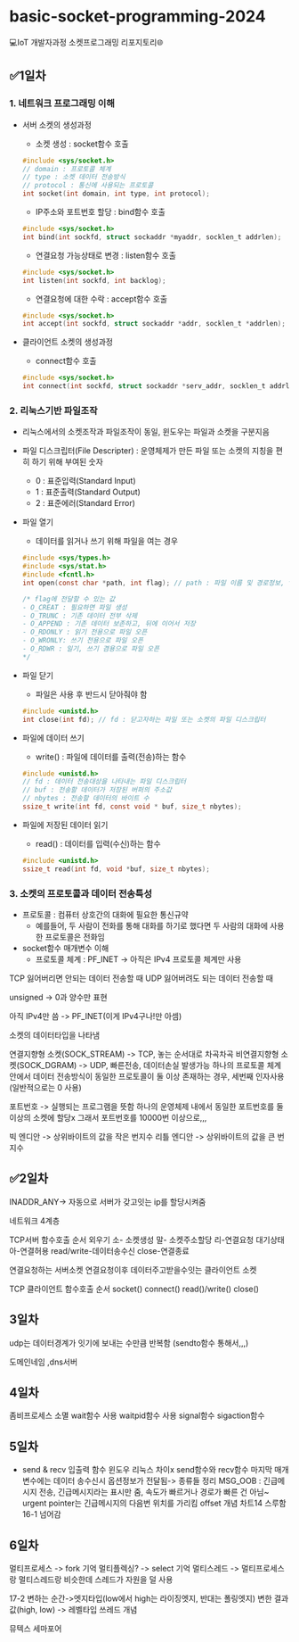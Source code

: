 # basic-socket-programming-2024
:computer:IoT 개발자과정 소켓프로그래밍 리포지토리:globe_with_meridians:

## :white_check_mark:1일차
### 1. 네트워크 프로그래밍 이해
- 서버 소켓의 생성과정
    - 소켓 생성 : socket함수 호출

    ```c
    #include <sys/socket.h>
    // domain : 프로토콜 체계
    // type : 소켓 데이터 전송방식
    // protocol : 통신에 사용되는 프로토콜
    int socket(int domain, int type, int protocol);
    ```
    - IP주소와 포트번호 할당 : bind함수 호출
    
    ```c
    #include <sys/socket.h>
    int bind(int sockfd, struct sockaddr *myaddr, socklen_t addrlen);
    ```
    - 연결요청 가능상태로 변경 : listen함수 호출

    ```c
    #include <sys/socket.h>
    int listen(int sockfd, int backlog);
    ```
    - 연결요청에 대한 수락 : accept함수 호출

    ```c
    #include <sys/socket.h>
    int accept(int sockfd, struct sockaddr *addr, socklen_t *addrlen);
    ```
- 클라이언트 소켓의 생성과정
    - connect함수 호출

    ```c
    #include <sys/socket.h>
    int connect(int sockfd, struct sockaddr *serv_addr, socklen_t addrlen);
    ```

### 2. 리눅스기반 파일조작
- 리눅스에서의 소켓조작과 파일조작이 동일, 윈도우는 파일과 소켓을 구분지음
- 파일 디스크립터(File Descripter) : 운영체제가 만든 파일 또는 소켓의 지칭을 편히 하기 위해 부여된 숫자
    - 0 : 표준입력(Standard Input)
    - 1 : 표준출력(Standard Output)
    - 2 : 표준에러(Standard Error)
- 파일 열기
    - 데이터를 읽거나 쓰기 위해 파일을 여는 경우

    ```c
    #include <sys/types.h>
    #include <sys/stat.h>
    #include <fcntl.h>
    int open(const char *path, int flag); // path : 파일 이름 및 경로정보, flag : 파일 오픈모드 정보

    /* flag에 전달할 수 있는 값
    - O_CREAT : 필요하면 파일 생성
    - O_TRUNC : 기존 데이터 전부 삭제
    - O_APPEND : 기존 데이터 보존하고, 뒤에 이어서 저장
    - O_RDONLY : 읽기 전용으로 파일 오픈
    - O_WRONLY: 쓰기 전용으로 파일 오픈
    - O_RDWR : 일기, 쓰기 겸용으로 파일 오픈
    */
    ```
- 파일 닫기
    - 파일은 사용 후 반드시 닫아줘야 함
    
    ```c
    #include <unistd.h>
    int close(int fd); // fd : 닫고자하는 파일 또는 소켓의 파일 디스크립터
    ```
- 파일에 데이터 쓰기
    - write() : 파일에 데이터를 출력(전송)하는 함수
    
    ```c
    #include <unistd.h>    
    // fd : 데이터 전송대상을 나타내는 파일 디스크립터
    // buf : 전송할 데이터가 저장된 버퍼의 주소값
    // nbytes : 전송할 데이터의 바이트 수
    ssize_t write(int fd, const void * buf, size_t nbytes);
    ```
- 파일에 저장된 데이터 읽기
    - read() : 데이터를 입력(수신)하는 함수
    
    ```c
    #include <unistd.h>
    ssize_t read(int fd, void *buf, size_t nbytes);
    ```

### 3. 소켓의 프로토콜과 데이터 전송특성
- 프로토콜 : 컴퓨터 상호간의 대화에 필요한 통신규약
    - 예를들어, 두 사람이 전화를 통해 대화를 하기로 했다면 두 사람의 대화에 사용한 프로토콜은 전화임
- socket함수 매개변수 이해
    - 프로토콜 체계 : PF_INET -> 아직은 IPv4 프로토콜 체계만 사용


TCP 잃어버리면 안되는 데이터 전송할 때
UDP 잃어버려도 되는 데이터 전송할 때

unsigned -> 0과 양수만 표현

아직 IPv4만 씀 -> PF_INET(이게 IPv4구나!만 아셈)

소켓의 데이터타입을 나타냄

연결지향형 소켓(SOCK_STREAM) -> TCP, 놓는 순서대로 차곡차곡
비연결지향형 소켓(SOCK_DGRAM) -> UDP, 빠른전송, 데이터손실 발생가능
하나의 프로토콜 체계 안에서 데이터 전송방식이 동일한 프로토콜이 둘 이상 존재하는 경우, 세번째 인자사용(일반적으로는 0 사용)

포트번호 -> 실행되는 프로그램을 뜻함
하나의 운영체제 내에서 동일한 포트번호를 둘 이상의 소켓에 할당x
그래서 포트번호를 10000번 이상으로,,,

빅 엔디안 -> 상위바이트의 값을 작은 번지수
리틀 엔디안 -> 상위바이트의 값을 큰 번지수

## :white_check_mark:2일차
INADDR_ANY-> 자동으로 서버가 갖고잇는 ip를 할당시켜줌

네트워크 4계층

TCP서버 함수호출 순서 외우기
소- 소켓생성
말- 소켓주소할당
리-연결요청 대기상태
아-연결허용
read/write-데이터송수신
close-연결종료

연결요청하는 서버소켓
연결요청이후 데이터주고받을수잇는 클라이언트 소켓

TCP 클라이언트 함수호출 순서
socket()
connect()
read()/write()
close()

## 3일차
udp는 데이터경계가 잇기에 보내는 수만큼 반복함 (sendto함수 통해서,,,)

도메인네임 ,dns서버

## 4일차
좀비프로세스 소멸
wait함수 사용
waitpid함수 사용
    signal함수
    sigaction함수

## 5일차
- send & recv 입출력 함수
윈도우 리눅스 차이x
send함수와 recv함수 마지막 매개변수에는 데이터 송수신시 옵션정보가 전달됨-> 종류들 정리
MSG_OOB : 긴급메시지 전송, 긴급메시지라는 표시만 줌, 속도가 빠르거나 경로가 빠른 건 아님~
urgent pointer는 긴급메시지의 다음번 위치를 가리킴
offset 개념
차트14 스루함
16-1 넘어감

## 6일차
멀티프로세스 -> fork 기억
멀티플렉싱? -> select 기억
멀티스레드 -> 멀티프로세스랑 멀티스레드랑 비슷한데 스레드가 자원을 덜 사용

17-2
변하는 순간->엣지타입(low에서 high는 라이징엣지, 반대는 폴링엣지)
변한 결과값(high, low) -> 레벨타입
쓰레드 개념

뮤텍스
세마포어


